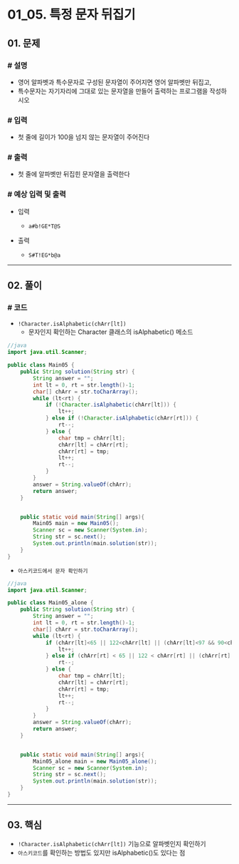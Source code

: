 # 01_05. 특정 문자 뒤집기

## 01. 문제

### # 설명

- 영어 알파벳과 특수문자로 구성된 문자열이 주어지면 영어 알파벳만 뒤집고,
- 특수문자는 자기자리에 그대로 있는 문자열을 만들어 출력하는 프로그램을 작성하시오

### # 입력

- 첫 줄에 길이가 100을 넘지 않는 문자열이 주어진다

### # 출력

- 첫 줄에 알파벳만 뒤집힌 문자열을 출력한다

### # 예상 입력 및 출력

- 입력
  - `a#b!GE*T@S`

- 출력
  - `S#T!EG*b@a`

---

## 02. 풀이

### # 코드

- `!Character.isAlphabetic(chArr[lt])`
  - 문자인지 확인하는 Character 클래스의 isAlphabetic() 메소드

```java
//java
import java.util.Scanner;

public class Main05 {
    public String solution(String str) {
        String answer = "";
        int lt = 0, rt = str.length()-1;
        char[] chArr = str.toCharArray();
        while (lt<rt) {
            if (!Character.isAlphabetic(chArr[lt])) {
                lt++;
            } else if (!Character.isAlphabetic(chArr[rt])) {
                rt--;
            } else {
                char tmp = chArr[lt];
                chArr[lt] = chArr[rt];
                chArr[rt] = tmp;
                lt++;
                rt--;
            }
        }
        answer = String.valueOf(chArr);
        return answer;
    }


    public static void main(String[] args){
        Main05 main = new Main05();
        Scanner sc = new Scanner(System.in);
        String str = sc.next();
        System.out.println(main.solution(str));
    }
}
```

- `아스키코드에서 문자 확인하기`

```java
//java
import java.util.Scanner;

public class Main05_alone {
    public String solution(String str) {
        String answer = "";
        int lt = 0, rt = str.length()-1;
        char[] chArr = str.toCharArray();
        while (lt<rt) {
            if (chArr[lt]<65 || 122<chArr[lt] || (chArr[lt]<97 && 90<chArr[lt])) {
                lt++;
            } else if (chArr[rt] < 65 || 122 < chArr[rt] || (chArr[rt] < 97 && 90 < chArr[rt])) {
                rt--;
            } else {
                char tmp = chArr[lt];
                chArr[lt] = chArr[rt];
                chArr[rt] = tmp;
                lt++;
                rt--;
            }
        }
        answer = String.valueOf(chArr);
        return answer;
    }


    public static void main(String[] args){
        Main05_alone main = new Main05_alone();
        Scanner sc = new Scanner(System.in);
        String str = sc.next();
        System.out.println(main.solution(str));
    }
}
```

---

## 03. 핵심

- `!Character.isAlphabetic(chArr[lt])` 기능으로 알파벳인지 확인하기
- `아스키코드`를 확인하는 방법도 있지만 isAlphabetic()도 있다는 점
